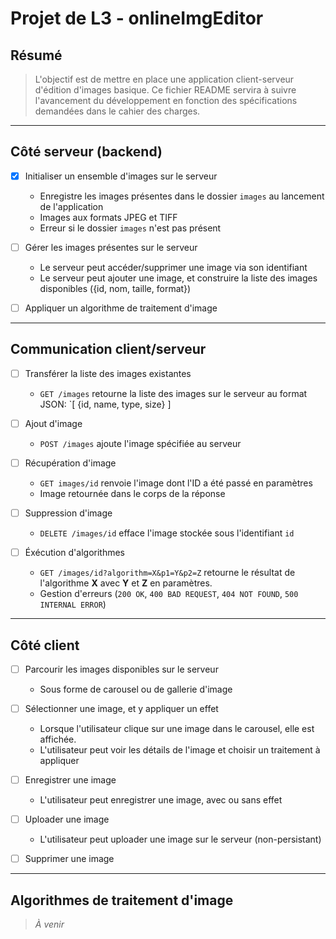 # Projet de L3 - onlineImgEditor

## Résumé

> L'objectif est de mettre en place une application client-serveur d'édition d'images basique. Ce fichier README servira à suivre l'avancement du développement en fonction des spécifications demandées dans le cahier des charges.

------------------------------

## Côté serveur (backend)

* [x] Initialiser un ensemble d'images sur le serveur
  * Enregistre les images présentes dans le dossier `images` au lancement de l'application 
  * Images aux formats JPEG et TIFF
  * Erreur si le dossier `images` n'est pas présent

* [ ] Gérer les images présentes sur le serveur
  * Le serveur peut accéder/supprimer une image via son identifiant
  * Le serveur peut ajouter une image, et construire la liste des images disponibles ({id, nom, taille, format})
  
* [ ] Appliquer un algorithme de traitement d'image 

---------------

## Communication client/serveur

* [ ] Transférer la liste des images existantes
  * `GET /images` retourne la liste des images sur le serveur au format JSON: `[ {id, name, type, size} ]

* [ ] Ajout d'image
  * `POST /images` ajoute l'image spécifiée au serveur

* [ ] Récupération d'image
  * `GET images/id` renvoie l'image dont l'ID a été passé en paramètres 
  * Image retournée dans le corps de la réponse

* [ ] Suppression d'image
  * `DELETE /images/id` efface l'image stockée sous l'identifiant `id`

* [ ] Éxécution d'algorithmes
  * `GET /images/id?algorithm=X&p1=Y&p2=Z` retourne le résultat de l'algorithme **X** avec **Y** et **Z** en paramètres.
  * Gestion d'erreurs (`200 OK`, `400 BAD REQUEST`, `404 NOT FOUND`, `500 INTERNAL ERROR`)


---------------

## Côté client

* [ ] Parcourir les images disponibles sur le serveur
  * Sous forme de carousel ou de gallerie d'image

* [ ] Sélectionner une image, et y appliquer un effet
  * Lorsque l'utilisateur clique sur une image dans le carousel, elle est affichée.
  * L'utilisateur peut voir les détails de l'image et choisir un traitement à appliquer

* [ ] Enregistrer une image
  * L'utilisateur peut enregistrer une image, avec ou sans effet

* [ ] Uploader une image
  * L'utilisateur peut uploader une image sur le serveur (non-persistant)

* [ ] Supprimer une image 

---------------

## Algorithmes de traitement d'image

> *À venir*
